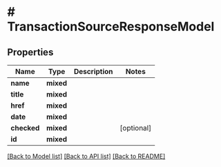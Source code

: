 # # TransactionSourceResponseModel

## Properties

Name | Type | Description | Notes
------------ | ------------- | ------------- | -------------
**name** | **mixed** |  |
**title** | **mixed** |  |
**href** | **mixed** |  |
**date** | **mixed** |  |
**checked** | **mixed** |  | [optional]
**id** | **mixed** |  |

[[Back to Model list]](../../README.md#models) [[Back to API list]](../../README.md#endpoints) [[Back to README]](../../README.md)
